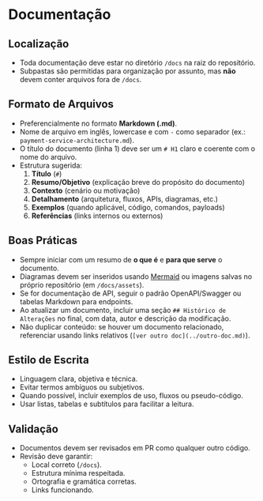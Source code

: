 # Documentação

## Localização
- Toda documentação deve estar no diretório `/docs` na raiz do repositório.
- Subpastas são permitidas para organização por assunto, mas **não** devem conter arquivos fora de `/docs`.

## Formato de Arquivos
- Preferencialmente no formato **Markdown (.md)**.
- Nome de arquivo em inglês, lowercase e com `-` como separador (ex.: `payment-service-architecture.md`).
- O título do documento (linha 1) deve ser um `# H1` claro e coerente com o nome do arquivo.
- Estrutura sugerida:
    1. **Título** (`#`)
    2. **Resumo/Objetivo** (explicação breve do propósito do documento)
    3. **Contexto** (cenário ou motivação)
    4. **Detalhamento** (arquitetura, fluxos, APIs, diagramas, etc.)
    5. **Exemplos** (quando aplicável, código, comandos, payloads)
    6. **Referências** (links internos ou externos)

## Boas Práticas
- Sempre iniciar com um resumo de **o que é** e **para que serve** o documento.
- Diagramas devem ser inseridos usando [Mermaid](https://mermaid.js.org/) ou imagens salvas no próprio repositório (em `/docs/assets`).
- Se for documentação de API, seguir o padrão OpenAPI/Swagger ou tabelas Markdown para endpoints.
- Ao atualizar um documento, incluir uma seção `## Histórico de Alterações` no final, com data, autor e descrição da modificação.
- Não duplicar conteúdo: se houver um documento relacionado, referenciar usando links relativos (`[ver outro doc](../outro-doc.md)`).

## Estilo de Escrita
- Linguagem clara, objetiva e técnica.
- Evitar termos ambíguos ou subjetivos.
- Quando possível, incluir exemplos de uso, fluxos ou pseudo-código.
- Usar listas, tabelas e subtítulos para facilitar a leitura.

## Validação
- Documentos devem ser revisados em PR como qualquer outro código.
- Revisão deve garantir:
    - Local correto (`/docs`).
    - Estrutura mínima respeitada.
    - Ortografia e gramática corretas.
    - Links funcionando.
